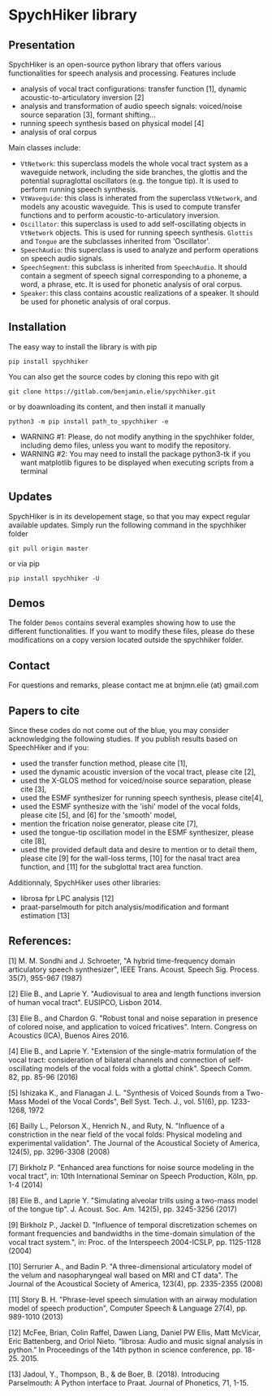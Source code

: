 # SpychHiker library

## Presentation

SpychHiker is an open-source python library that offers various functionalities for speech analysis and processing. Features include
* analysis of vocal tract configurations: transfer function [1], dynamic acoustic-to-articulatory inversion [2]
* analysis and transformation of audio speech signals: voiced/noise source separation [3], formant shifting...
* running speech synthesis based on physical model [4]
* analysis of oral corpus 

Main classes include:
* `VtNetwork`: this superclass models the whole vocal tract system as a waveguide network, including the side branches, the glottis and the potential supraglottal oscillators (e.g. the tongue tip). It is used to perform running speech synthesis.
* `VtWaveguide`: this class is inherated from the superclass `VtNetwork`, and models any acoustic waveguide. This is used to compute transfer functions and to perform acoustic-to-articulatory inversion.
* `Oscillator`: this superclass is used to add self-oscillating objects in `VtNetwork` objects. This is used for running speech synthesis. `Glottis` and `Tongue` are the subclasses inherited from 'Oscillator'.
* `SpeechAudio`: this superclass is used to analyze and perform operations on speech audio signals.
* `SpeechSegment`: this subclass is inherited from `SpeechAudio`. It should contain a segment of speech signal corresponding to a phoneme, a word, a phrase, etc. It is used for phonetic analysis of oral corpus.
* `Speaker`: this class contains acoustic realizations of a speaker. It should be used for phonetic analysis of oral corpus.

## Installation
The easy way to install the library is with pip
```
pip install spychhiker
```

You can also get the source codes by cloning this repo with git
```
git clone https://gitlab.com/benjamin.elie/spychhiker.git

```
or by doawnloading its content, and then install it manually

```
python3 -m pip install path_to_spychhiker -e
```

* WARNING #1: Please, do not modify anything in the spychhiker folder, including demo files, unless you want to modify the repository.
* WARNING #2: You may need to install the package python3-tk if you want matplotlib figures to be displayed when executing scripts from a terminal

## Updates

SpychHiker is in its developement stage, so that you may expect regular available updates. Simply run the following command in the spychhiker folder
```
git pull origin master
```
or via pip
```
pip install spychhiker -U
```

## Demos

The folder `Demos` contains several examples showing how to use the different functionalities. If you want to modify these files, please do these modifications on a copy version located outside the spychhiker folder.

## Contact

For questions and remarks, please contact me at bnjmn.elie (at) gmail.com

## Papers to cite

Since these codes do not come out of the blue, you may consider acknowledging the following studies.
If you publish results based on SpeechHiker and if you:
* used the transfer function method, please cite [1],
* used the dynamic acoustic inversion of the vocal tract, please cite [2],
* used the X-GLOS method for voiced/noise source separation, please cite [3],
* used the ESMF synthesizer for running speech synthesis, please cite[4],
* used the ESMF synthesize with the 'ishi' model of the vocal folds, please cite [5], and [6] for the 'smooth' model,
* mention the frication noise generator, please cite [7],
* used the tongue-tip oscillation model in the ESMF synthesizer, please cite [8],
* used the provided default data and desire to mention or to detail them, please cite [9] for the wall-loss terms, [10] for the nasal tract area function, and [11] for the subglottal tract area function.

Additionnaly, SpychHiker uses other libraries:
* librosa fpr LPC analysis [12]
* praat-parselmouth for pitch analysis/modification and formant estimation [13]

## References:
[1] M. M. Sondhi and J. Schroeter, "A hybrid time-frequency domain articulatory speech synthesizer", IEEE Trans. Acoust. Speech Sig. Process. 35(7), 955-967 (1987)

[2] Elie B., and Laprie Y. "Audiovisual to area and length functions inversion of human vocal tract". EUSIPCO, Lisbon 2014.

[3] Elie B., and Chardon G. "Robust tonal and noise separation in presence of colored noise, and application to voiced fricatives". Intern. Congress on Acoustics (ICA), Buenos Aires 2016. 

[4] Elie B., and Laprie Y. "Extension of the single-matrix formulation of the vocal tract: consideration of bilateral channels and connection of self-oscillating models of the vocal folds with a glottal chink". Speech Comm. 82, pp. 85-96 (2016)

[5] Ishizaka K., and Flanagan J. L. "Synthesis of Voiced Sounds from a Two-Mass Model of the Vocal Cords", Bell Syst. Tech. J., vol. 51(6), pp. 1233-1268, 1972

[6] Bailly L., Pelorson X., Henrich N., and Ruty, N. "Influence of a constriction in the near field of the vocal folds: Physical modeling and experimental validation". The Journal of the Acoustical Society of America, 124(5), pp. 3296-3308 (2008)

[7] Birkholz P. "Enhanced area functions for noise source modeling in the vocal tract", in: 10th International Seminar on Speech Production, Köln, pp. 1-4 (2014)

[8] Elie B., and Laprie Y. "Simulating alveolar trills using a two-mass model of the tongue tip". J. Acoust. Soc. Am. 142(5), pp. 3245-3256 (2017)

[9] Birkholz P., Jackèl D. "Influence of temporal discretization schemes on formant frequencies and bandwidths in the time-domain simulation of the vocal tract system.", in: Proc. of the Interspeech 2004-ICSLP, 
pp. 1125-1128 (2004)

[10] Serrurier A., and Badin P. "A three-dimensional articulatory model of the velum and nasopharyngeal wall based on MRI and CT data". The Journal of the Acoustical Society of America, 123(4), pp. 2335-2355 (2008)

[11] Story B. H. "Phrase-level speech simulation with an airway modulation model of speech production", Computer Speech & Language 27(4), pp. 989-1010 (2013)

[12] McFee, Brian, Colin Raffel, Dawen Liang, Daniel PW Ellis, Matt McVicar, Eric Battenberg, and Oriol Nieto. “librosa: Audio and music signal analysis in python.” In Proceedings of the 14th python in science conference, pp. 18-25. 2015.

[13] Jadoul, Y., Thompson, B., & de Boer, B. (2018). Introducing Parselmouth: A Python interface to Praat. Journal of Phonetics, 71, 1-15.



